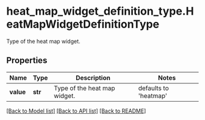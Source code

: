 # heat_map_widget_definition_type.HeatMapWidgetDefinitionType

Type of the heat map widget.
## Properties
Name | Type | Description | Notes
------------ | ------------- | ------------- | -------------
**value** | **str** | Type of the heat map widget. | defaults to 'heatmap'

[[Back to Model list]](README.md#documentation-for-models) [[Back to API list]](README.md#documentation-for-api-endpoints) [[Back to README]](README.md)


